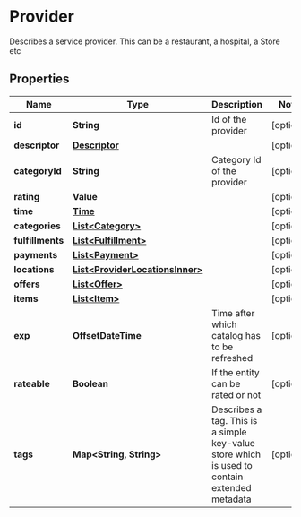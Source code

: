 

# Provider

Describes a service provider. This can be a restaurant, a hospital, a Store etc

## Properties

| Name | Type | Description | Notes |
|------------ | ------------- | ------------- | -------------|
|**id** | **String** | Id of the provider |  [optional] |
|**descriptor** | [**Descriptor**](Descriptor.md) |  |  [optional] |
|**categoryId** | **String** | Category Id of the provider |  [optional] |
|**rating** | **Value** |  |  [optional] |
|**time** | [**Time**](Time.md) |  |  [optional] |
|**categories** | [**List&lt;Category&gt;**](Category.md) |  |  [optional] |
|**fulfillments** | [**List&lt;Fulfillment&gt;**](Fulfillment.md) |  |  [optional] |
|**payments** | [**List&lt;Payment&gt;**](Payment.md) |  |  [optional] |
|**locations** | [**List&lt;ProviderLocationsInner&gt;**](ProviderLocationsInner.md) |  |  [optional] |
|**offers** | [**List&lt;Offer&gt;**](Offer.md) |  |  [optional] |
|**items** | [**List&lt;Item&gt;**](Item.md) |  |  [optional] |
|**exp** | **OffsetDateTime** | Time after which catalog has to be refreshed |  [optional] |
|**rateable** | **Boolean** | If the entity can be rated or not |  [optional] |
|**tags** | **Map&lt;String, String&gt;** | Describes a tag. This is a simple key-value store which is used to contain extended metadata |  [optional] |



